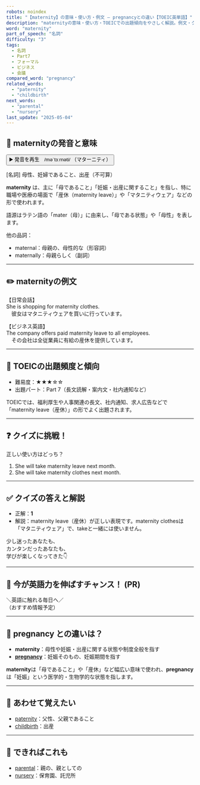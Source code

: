 ```yaml
---
robots: noindex
title: "【maternity】の意味・使い方・例文 ― pregnancyとの違い【TOEIC英単語】"
description: "maternityの意味・使い方・TOEICでの出題傾向をやさしく解説。例文・クイズ付きでpregnancyとの違いもわかりやすく学べます。"
word: "maternity"
part_of_speech: "名詞"
difficulty: "3"
tags:
  - 名詞
  - Part7
  - フォーマル
  - ビジネス
  - 会議
compared_word: "pregnancy"
related_words:
  - "paternity"
  - "childbirth"
next_words:
  - "parental"
  - "nursery"
last_update: "2025-05-04"
---
```


## 🔰 maternityの発音と意味

<button class="play-audio" onclick="playTTS('maternity')">
  <span class="play-audio-main">
    ▶️ 発音を再生　/məˈtɜːrnəti/
  </span>
  <span class="play-audio-sub">
    （マターニティ）
  </span>
</button>

[名詞] 母性、妊婦であること、出産（不可算）

**maternity** は、主に「母であること」「妊娠・出産に関すること」を指し、特に職場や医療の場面で「産休（maternity leave）」や「マタニティウェア」などの形で使われます。

語源はラテン語の「mater（母）」に由来し、「母である状態」や「母性」を表します。

他の品詞：  
- maternal：母親の、母性的な（形容詞）
- maternally：母親らしく（副詞）

---

## ✏️ maternityの例文

【日常会話】  
She is shopping for maternity clothes.  
　彼女はマタニティウェアを買いに行っています。

【ビジネス英語】  
The company offers paid maternity leave to all employees.  
　その会社は全従業員に有給の産休を提供しています。

---

## 🎯 TOEICの出題頻度と傾向

- 難易度：★★★☆☆
- 出題パート：Part 7（長文読解・案内文・社内通知など）

TOEICでは、福利厚生や人事関連の長文、社内通知、求人広告などで「maternity leave（産休）」の形でよく出題されます。

---

## ❓ クイズに挑戦！

正しい使い方はどっち？

1. She will take maternity leave next month.  
2. She will take maternity clothes next month.

---

## ✅ クイズの答えと解説

- 正解：**1**
- 解説：maternity leave（産休）が正しい表現です。maternity clothesは「マタニティウェア」で、takeと一緒には使いません。

少し迷ったあなたも、  
カンタンだったあなたも、  
学びが楽しくなってきた👇️

---

## 🚀 今が英語力を伸ばすチャンス！ (PR)

<div class="info-center">
＼英語に触れる毎日へ／<br>  
（おすすめ情報予定）
</div>

---

## 🤔  pregnancy との違いは？

- **maternity**：母性や妊娠・出産に関する状態や制度全般を指す
- **[pregnancy](/pregnancy)**：妊娠そのもの、妊娠期間を指す

**maternity**は「母であること」や「産休」など幅広い意味で使われ、**pregnancy**は「妊娠」という医学的・生物学的な状態を指します。

---

## 🧩 あわせて覚えたい

- [paternity](/paternity)：父性、父親であること
- [childbirth](/childbirth)：出産

---

## 📖 できればこれも

- [parental](/parental)：親の、親としての
- [nursery](/nursery)：保育園、託児所

<!-- cvid: aid43_bid34 -->
